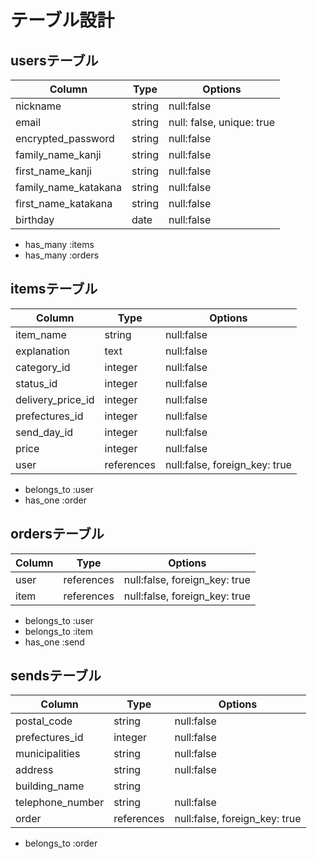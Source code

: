 # テーブル設計

## usersテーブル

| Column               | Type     | Options                   |
| -------------------- | -------- | ------------------------- |
| nickname             | string   | null:false                |
| email                | string   | null: false, unique: true |
| encrypted_password   | string   | null:false                |
| family_name_kanji    | string   | null:false                |
| first_name_kanji     | string   | null:false                |
| family_name_katakana | string   | null:false                |
| first_name_katakana  | string   | null:false                |
| birthday             | date     | null:false                |

- has_many :items
- has_many :orders

## itemsテーブル

| Column            | Type       | Options                       |
| ----------------- | ---------- | ----------------------------- |
| item_name         | string     | null:false                    |
| explanation       | text       | null:false                    |
| category_id       | integer    | null:false                    |
| status_id         | integer    | null:false                    |
| delivery_price_id | integer    | null:false                    |
| prefectures_id    | integer    | null:false                    |
| send_day_id       | integer    | null:false                    |
| price             | integer    | null:false                    |
| user              | references | null:false, foreign_key: true |

- belongs_to :user
- has_one :order

## ordersテーブル

| Column | Type       | Options                       |
| ------ | ---------- | ----------------------------- |
| user   | references | null:false, foreign_key: true |
| item   | references | null:false, foreign_key: true |

- belongs_to :user
- belongs_to :item
- has_one :send

## sendsテーブル

| Column           | Type       | Options                       |
| ---------------- | ---------- | ----------------------------- |
| postal_code      | string     | null:false                    |
| prefectures_id   | integer    | null:false                    |
| municipalities   | string     | null:false                    |
| address          | string     | null:false                    |
| building_name    | string     |                               |
| telephone_number | string     | null:false                    |
| order            | references | null:false, foreign_key: true |

- belongs_to :order